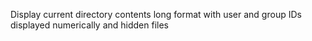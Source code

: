 Display current directory contents long format with user and group IDs displayed numerically and hidden files
